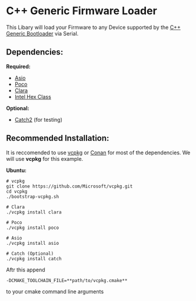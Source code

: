 # C++ Generic Firmware Loader

This Libary will load your Firmware to any Device supported by the 
[C++ Generic Bootloader](https://github.com/SetZero/cpp-firmware-loader) via Serial.

## Dependencies:

**Required:**
* [Asio](https://think-async.com/Asio/)
* [Poco](https://pocoproject.org/)
* [Clara](https://github.com/catchorg/Clara)
* [Intel Hex Class](https://github.com/codinghead/Intel-HEX-Class)

**Optional:**
* [Catch2](https://github.com/catchorg/Catch2) (for testing)

## Recommended Installation:

It is reccomended to use [vcpkg](https://github.com/microsoft/vcpkg/) or [Conan](https://conan.io/) for most of the dependencies.
We will use **vcpkg** for this example.

**Ubuntu:**
```
# vcpkg
git clone https://github.com/Microsoft/vcpkg.git
cd vcpkg
./bootstrap-vcpkg.sh

# Clara
./vcpkg install clara

# Poco
./vcpkg install poco

# Asio
./vcpkg install asio

# Catch (Optional)
./vcpkg install catch
```

Aftr this append 
```
-DCMAKE_TOOLCHAIN_FILE=**path/to/vcpkg.cmake**
```
to your cmake command line arguments
